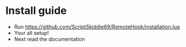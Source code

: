 # Install guide
- Run https://github.com/ScriptSkiddie69/RemoteHook/installation.lua 
- Your all setup!
- Next read the documentation

